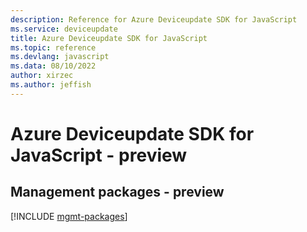 ```yaml
---
description: Reference for Azure Deviceupdate SDK for JavaScript
ms.service: deviceupdate
title: Azure Deviceupdate SDK for JavaScript
ms.topic: reference
ms.devlang: javascript
ms.data: 08/10/2022
author: xirzec
ms.author: jeffish
---
```

# Azure Deviceupdate SDK for JavaScript - preview

## Management packages - preview
[!INCLUDE [mgmt-packages](deviceupdate-mgmt-index.md)]